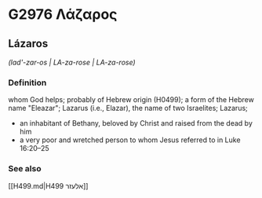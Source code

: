 # G2976 Λάζαρος

## Lázaros

_(lad'-zar-os | LA-za-rose | LA-za-rose)_

### Definition

whom God helps; probably of Hebrew origin (H0499); a form of the Hebrew name "Eleazar"; Lazarus (i.e., Elazar), the name of two Israelites; Lazarus; 

- an inhabitant of Bethany, beloved by Christ and raised from the dead by him
- a very poor and wretched person to whom Jesus referred to in Luke 16:20–25

### See also

[[H499.md|H499 אלעזר]]
